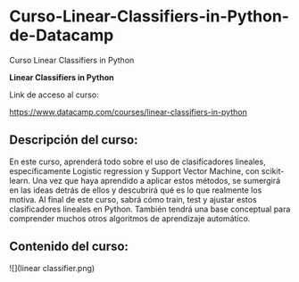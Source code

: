 # Curso-Linear-Classifiers-in-Python-de-Datacamp
Curso Linear Classifiers in Python 


**Linear Classifiers in Python**

Link de acceso al curso:  

https://www.datacamp.com/courses/linear-classifiers-in-python

## Descripción del curso:

En este curso, aprenderá todo sobre el uso de clasificadores lineales, específicamente Logistic regression y Support Vector Machine, con scikit-learn. Una vez que haya aprendido a aplicar estos métodos, se sumergirá en las ideas detrás de ellos y descubrirá qué es lo que realmente los motiva. Al final de este curso, sabrá cómo train, test y ajustar estos clasificadores lineales en Python. También tendrá una base conceptual para comprender muchos otros algoritmos de aprendizaje automático.

## Contenido del curso:
![](linear classifier.png)











